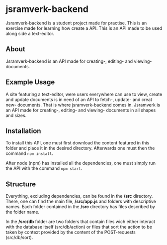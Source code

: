 # jsramverk-backend

Jsramverk-backend is a student project made for practise.
This is an exercise made for learning how create a API.
This is an API made to be used along side a text-editor.

## About

Jsramverk-backend is an API made for creating-, editing- and viewing- documents.

## Example Usage

A site featuring a text-editor, were users everywhere can use to view, create and update documents is in need of an API to fetch-, update- and creat new- documents.
That is where jsramverk-backend comes in.
Jsramverk is an API made for creating-, editing- and viewing- documents in all shapes and sizes.

## Installation

To install this API, one must first download the content featured in this folder and place it in the desired directory.
Afterwards one must then the command `npm install`.

After node (npm) has installed all the dependencies, one must simply run the API with the command `npm start`.

## Structure

Everything, excluding dependencies, can be found in the **/src** directory.
There, one can find the main file, **/src/app.js** and folders with descriptive names.
Each folder contained in the **/src** directory has files described by the folder name.

In the **/src/db** folder are two folders that contain files wich either interact with the database itself (src/db/action) or files that sort the action to be taken by context provided by the content of the POST-requests (src/db/sort).

